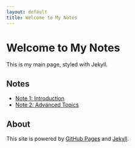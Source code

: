 ```yaml
---
layout: default
title: Welcome to My Notes
---
```


# Welcome to My Notes

This is my main page, styled with Jekyll.

## Notes
- [Note 1: Introduction](note1.md)
- [Note 2: Advanced Topics](note2.md)

## About
This site is powered by [GitHub Pages](https://pages.github.com/) and [Jekyll](https://jekyllrb.com/).
